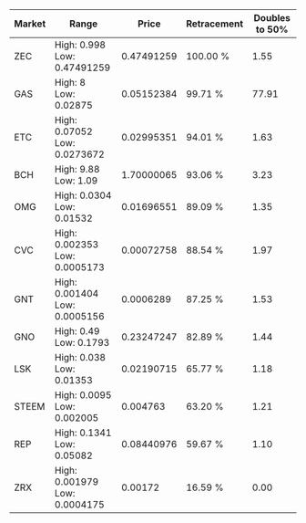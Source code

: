 | Market | Range | Price| Retracement | Doubles to 50% |
| --- | --- | --- | --- | --- |
| ZEC | High: 0.998<br />Low: 0.47491259 | 0.47491259 | 100.00 % | 1.55 |
| GAS | High: 8<br />Low: 0.02875 | 0.05152384 | 99.71 % | 77.91 |
| ETC | High: 0.07052<br />Low: 0.0273672 | 0.02995351 | 94.01 % | 1.63 |
| BCH | High: 9.88<br />Low: 1.09 | 1.70000065 | 93.06 % | 3.23 |
| OMG | High: 0.0304<br />Low: 0.01532 | 0.01696551 | 89.09 % | 1.35 |
| CVC | High: 0.002353<br />Low: 0.0005173 | 0.00072758 | 88.54 % | 1.97 |
| GNT | High: 0.001404<br />Low: 0.0005156 | 0.0006289 | 87.25 % | 1.53 |
| GNO | High: 0.49<br />Low: 0.1793 | 0.23247247 | 82.89 % | 1.44 |
| LSK | High: 0.038<br />Low: 0.01353 | 0.02190715 | 65.77 % | 1.18 |
| STEEM | High: 0.0095<br />Low: 0.002005 | 0.004763 | 63.20 % | 1.21 |
| REP | High: 0.1341<br />Low: 0.05082 | 0.08440976 | 59.67 % | 1.10 |
| ZRX | High: 0.001979<br />Low: 0.0004175 | 0.00172 | 16.59 % | 0.00 |
